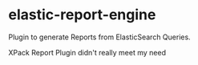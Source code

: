 # elastic-report-engine

Plugin to generate Reports from ElasticSearch Queries.

XPack Report Plugin didn't really meet my need


